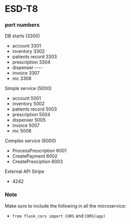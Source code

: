 # ESD-T8

### port numbers
DB starts (3300)
- account 3301
- inventory 3302
- patients record 3303
- prescription 3304
- dispenser ----
- invoice 3307
- mc 3308

Simple service (5000)
- account 5001
- inventory 5002
- patients record 5003
- prescription 5004
- dispenser 5005
- invoice 5007
- mc 5008

Complex service (6000)
- ProcessPrescription 6001
- CreatePayment 6002
- CreatePresciption 6003

External API Stripe
- 4242



### Note

Make sure to include the following in all the microservice:
- ```from flask_cors import CORS``` and ```CORS(app)``` 

